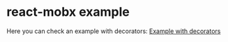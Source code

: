 # react-mobx example

Here you can check an example with decorators: [Example with decorators](https://github.com/koko1313/react-mobx-without-decorators-example)
